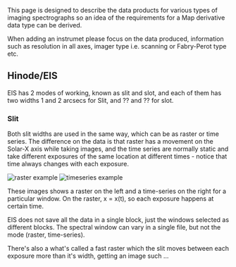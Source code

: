 This page is designed to describe the data products for various types of imaging spectrographs so an idea of the requirements for a Map derivative data type can be derived.

When adding an instrumet please focus on the data produced, information such as resolution in all axes, imager type i.e. scanning or Fabry-Perot type etc.

## Hinode/EIS
EIS has 2 modes of working, known as slit and slot, and each of them has two widths 1 and 2 arcsecs for Slit, and ?? and ?? for slot.
### Slit
Both slit widths are used in the same way, which can be as raster or time series.  The difference on the data is that raster has a movement on the Solar-X axis while taking images, and the time series are normally static and take different exposures of the same location at different times - notice that time always changes with each exposure.

![raster example](http://star.arm.ac.uk/~dps/raster_exp.jpg)
![timeseries example](http://star.arm.ac.uk/~dps/ts_exp.jpg)

These images shows a raster on the left and a time-series on the right for a particular window.  On the raster, x = x(t), so each exposure happens at certain time.

EIS does not save all the data in a single block, just the windows selected as different blocks.  The spectral window can vary in a single file, but not the mode (raster, time-series).

There's also a what's called a fast raster which the slit moves between each exposure more than it's width, getting an image such ...

